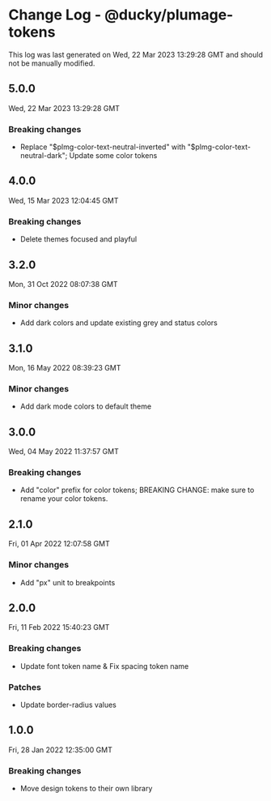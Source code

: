 # Change Log - @ducky/plumage-tokens

This log was last generated on Wed, 22 Mar 2023 13:29:28 GMT and should not be manually modified.

## 5.0.0
Wed, 22 Mar 2023 13:29:28 GMT

### Breaking changes

- Replace "$plmg-color-text-neutral-inverted" with "$plmg-color-text-neutral-dark"; Update some color tokens

## 4.0.0
Wed, 15 Mar 2023 12:04:45 GMT

### Breaking changes

- Delete themes focused and playful

## 3.2.0
Mon, 31 Oct 2022 08:07:38 GMT

### Minor changes

- Add dark colors and update existing grey and status colors

## 3.1.0
Mon, 16 May 2022 08:39:23 GMT

### Minor changes

- Add dark mode colors to default theme

## 3.0.0
Wed, 04 May 2022 11:37:57 GMT

### Breaking changes

- Add "color" prefix for color tokens; BREAKING CHANGE: make sure to rename your color tokens.

## 2.1.0
Fri, 01 Apr 2022 12:07:58 GMT

### Minor changes

- Add "px" unit to breakpoints

## 2.0.0
Fri, 11 Feb 2022 15:40:23 GMT

### Breaking changes

- Update font token name & Fix spacing token name

### Patches

- Update border-radius values

## 1.0.0
Fri, 28 Jan 2022 12:35:00 GMT

### Breaking changes

- Move design tokens to their own library

